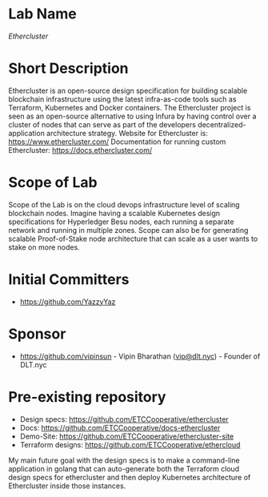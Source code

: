 # Lab Name
_Ethercluster_

# Short Description
Ethercluster is an open-source design specification for building scalable blockchain infrastructure using the latest infra-as-code tools such as Terraform, Kubernetes and Docker containers. 
The Ethercluster project is seen as an open-source alternative to using Infura by having control over a cluster of nodes that can serve as part of the developers decentralized-application architecture strategy.
Website for Ethercluster is: https://www.ethercluster.com/
Documentation for running custom Ethercluster: https://docs.ethercluster.com/

# Scope of Lab
Scope of the Lab is on the cloud devops infrastructure level of scaling blockchain nodes. Imagine having a scalable Kubernetes design specifications for Hyperledger Besu nodes, each running a separate network and running in multiple zones.
Scope can also be for generating scalable Proof-of-Stake node architecture that can scale as a user wants to stake on more nodes.

# Initial Committers
- https://github.com/YazzyYaz

# Sponsor
- https://github.com/vipinsun - Vipin Bharathan (vip@dlt.nyc) - Founder of DLT.nyc

# Pre-existing repository

- Design specs: https://github.com/ETCCooperative/ethercluster
- Docs: https://github.com/ETCCooperative/docs-ethercluster
- Demo-Site: https://github.com/ETCCooperative/ethercluster-site
- Terraform designs: https://github.com/ETCCooperative/ethercloud

My main future goal with the design specs is to make a command-line application in golang that can auto-generate both the Terraform cloud design specs for ethercluster and then deploy Kubernetes architecture of Ethercluster inside those instances.
